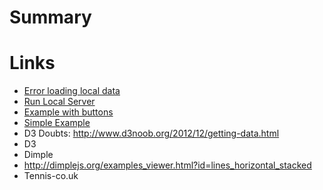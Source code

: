 # Summary

# Links

- [Error loading local data](https://stackoverflow.com/questions/10752055/cross-origin-requests-are-only-supported-for-http-error-when-loading-a-local)
- [Run Local Server](https://stackoverflow.com/questions/18586921/how-to-launch-html-using-chrome-at-allow-file-access-from-files-mode)
- [Example with buttons](https://bl.ocks.org/mmlak-0109/raw/877da9bba7ef87f4455bb01d077bed31/)
- [Simple Example]()
- D3 Doubts: http://www.d3noob.org/2012/12/getting-data.html
- D3 
- Dimple
- http://dimplejs.org/examples_viewer.html?id=lines_horizontal_stacked
- Tennis-co.uk

